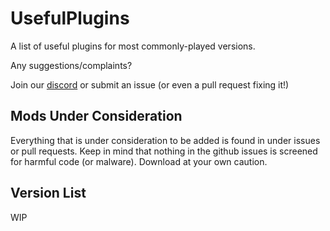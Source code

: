 # UsefulPlugins

A list of useful plugins for most commonly-played versions.

Any suggestions/complaints?

Join our [discord](https://discord.gg/8nzHYhVUQS) or submit an issue (or even a pull request fixing it!)

## Mods Under Consideration

Everything that is under consideration to be added is found in under issues or pull requests.
Keep in mind that nothing in the github issues is screened for harmful code (or malware). Download at your own caution.

## Version List

WIP
